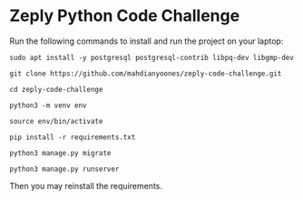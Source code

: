 # Zeply Python Code Challenge

Run the following commands to install and run the project on your laptop:

```
sudo apt install -y postgresql postgresql-contrib libpq-dev libgmp-dev

git clone https://github.com/mahdianyoones/zeply-code-challenge.git

cd zeply-code-challenge

python3 -m venv env

source env/bin/activate

pip install -r requirements.txt

python3 manage.py migrate

python3 manage.py runserver
```

Then you may reinstall the requirements.
